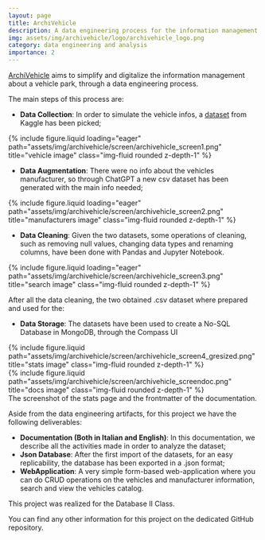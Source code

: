```yaml
---
layout: page
title: ArchiVehicle
description: A data engineering process for the information management of a vehicle park of a car dealer.
img: assets/img/archivehicle/logo/archivehicle_logo.png
category: data engineering and analysis
importance: 2
---
```


<a href="https://github.com/Tensa53/archivehicle">ArchiVehicle</a> aims to simplify and digitalize the
information management about a vehicle park, through a data engineering process.

The main steps of this process are:

- **Data Collection**: In order to simulate the vehicle infos, a <a href="https://www.kaggle.com/datasets/kanchana1990
/vehicle-dataset-2024">dataset</a> from Kaggle has been picked;
<div class="row">
    <div class="col-sm mt-3 mt-md-0">
        {% include figure.liquid loading="eager" path="assets/img/archivehicle/screen/archivehicle_screen1.png" 
            title="vehicle image" class="img-fluid rounded z-depth-1" %}
    </div>
</div>

- **Data Augmentation**: There were no info about the vehicles manufacturer, so through ChatGPT a new csv dataset has
been generated with the main info needed;
<div class="row">
    <div class="col-sm mt-3 mt-md-0">
        {% include figure.liquid loading="eager" path="assets/img/archivehicle/screen/archivehicle_screen2.png" 
            title="manufacturers image" class="img-fluid rounded z-depth-1" %}
    </div>
</div>

- **Data Cleaning**: Given the two datasets, some operations of cleaning, such as removing null values, changing data
types and renaming columns, have been done with Pandas and Jupyter Notebook.
<div class="row">
    <div class="col-sm mt-3 mt-md-0">
        {% include figure.liquid loading="eager" path="assets/img/archivehicle/screen/archivehicle_screen3.png" 
            title="search image" class="img-fluid rounded z-depth-1" %}
    </div>
</div>

After all the data cleaning, the two obtained .csv dataset where prepared and used for the:

- **Data Storage**: The datasets have been used to create a No-SQL Database in MongoDB, through the Compass UI

<div class="row justify-content-sm-center">
    <div class="col-sm-8 mt-3 mt-md-0">
        {% include figure.liquid path="assets/img/archivehicle/screen/archivehicle_screen4_gresized.png" 
            title="stats image" class="img-fluid rounded z-depth-1" %}
    </div>
    <div class="col-sm-4 mt-3 mt-md-0">
        {% include figure.liquid path="assets/img/archivehicle/screen/archivehicle_screendoc.png" 
            title="docs image" class="img-fluid rounded z-depth-1" %}
    </div>
</div>
<div class="caption">
    The screenshot of the stats page and the frontmatter of the documentation.
</div>

Aside from the data engineering artifacts, for this project we have the following deliverables:

- **Documentation (Both in Italian and English)**: In this documentation, we describe all the activities made in order
  to analyze the dataset;
- **Json Database**: After the first import of the datasets, for an easy replicability, the database has been exported
  in a .json format;
- **WebApplication**: A very simple form-based web-application where you can do CRUD operations on the vehicles and
  manufacturer information, search and view the vehicles catalog.

This project was realized for the Database II Class.

You can find any other information for this project on the dedicated GitHub repository.

